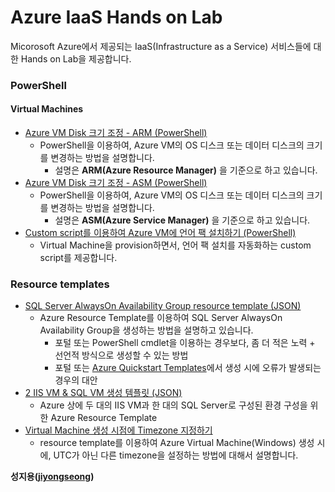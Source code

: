# Azure IaaS Hands on Lab
Micorosoft Azure에서 제공되는 IaaS(Infrastructure as a Service) 서비스들에 대한 Hands on Lab을 제공합니다.

### PowerShell

#### Virtual Machines
  * [Azure VM Disk 크기 조정 - ARM (PowerShell)](https://github.com/jiyongseong/AzureIaaSHol/tree/master/powershell/resize-disk-size) 
    - PowerShell을 이용하여, Azure VM의 OS 디스크 또는 데이터 디스크의 크기를 변경하는 방법을 설명합니다.
      - 설명은 __ARM(Azure Resource Manager)__ 을 기준으로 하고 있습니다.
  * [Azure VM Disk 크기 조정 - ASM (PowerShell)](https://github.com/jiyongseong/AzureIaaSHol/tree/master/powershell/resize-disk-size-asm) 
    - PowerShell을 이용하여, Azure VM의 OS 디스크 또는 데이터 디스크의 크기를 변경하는 방법을 설명합니다.
      - 설명은 __ASM(Azure Service Manager)__ 을 기준으로 하고 있습니다.
  * [Custom script를 이용하여 Azure VM에 언어 팩 설치하기 (PowerShell)](https://github.com/jiyongseong/AzureIaaSHol/tree/master/powershell/installing-language-packs)
    - Virtual Machine을 provision하면서, 언어 팩 설치를 자동화하는 custom script를 제공합니다. 

### Resource templates

  * [SQL Server AlwaysOn Availability Group resource template (JSON)](https://github.com/jiyongseong/AzureIaaSHol/tree/master/resource_template/AzureResourceGroup-AlwaysOnCluster) 
    - Azure Resource Template를 이용하여 SQL Server AlwaysOn Availability Group을 생성하는 방법을 설명하고 있습니다.
      - 포털 또는 PowerShell cmdlet을 이용하는 경우보다, 좀 더 적은 노력 + 선언적 방식으로 생성할 수 있는 방법
      - 포털 또는 [Azure Quickstart Templates](https://github.com/Azure/azure-quickstart-templates)에서 생성 시에 오류가 발생되는 경우의 대안
  * [2 IIS VM & SQL VM 생성 템플릿 (JSON)](https://github.com/jiyongseong/AzureIaaSHol/tree/master/resource_template/2-iis-vms-sql-vm-template) 
    - Azure 상에 두 대의 IIS VM과 한 대의 SQL Server로 구성된 환경 구성을 위한 Azure Resource Template
  * [Virtual Machine 생성 시점에 Timezone 지정하기](https://github.com/jiyongseong/AzureIaaSHol/tree/master/resource_template/windows-vm-timezone) 
    - resource template를 이용하여 Azure Virtual Machine(Windows) 생성 시에, UTC가 아닌 다른 timezone을 설정하는 방법에 대해서 설명합니다.


**성지용([jiyongseong](https://github.com/jiyongseong))**
